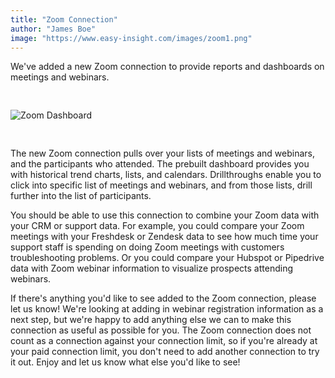 ```yaml
---
title: "Zoom Connection"
author: "James Boe"
image: "https://www.easy-insight.com/images/zoom1.png"
---
```


We've added a new Zoom connection to provide reports and dashboards on meetings and webinars.<!--more-->

<img style="max-width:1000px;margin-top:30px;margin-bottom:30px" src="https://www.easy-insight.com/images/images/zoom1.png" alt="Zoom Dashboard" class="img img-responsive"/> 

The new Zoom connection pulls over your lists of meetings and webinars, and the participants who attended. The prebuilt dashboard provides you with historical trend charts, lists, and calendars. Drillthroughs enable you to click into specific list of meetings and webinars, and from those lists, drill further into the list of participants.

You should be able to use this connection to combine your Zoom data with your CRM or support data. For example, you could compare your Zoom meetings with your Freshdesk or Zendesk data to see how much time your support staff is spending on doing Zoom meetings with customers troubleshooting problems. Or you could compare your Hubspot or Pipedrive data with Zoom webinar information to visualize prospects attending webinars.

If there's anything you'd like to see added to the Zoom connection, please let us know! We're looking at adding in webinar registration information as a next step, but we're happy to add anything else we can to make this connection as useful as possible for you. The Zoom connection does not count as a connection against your connection limit, so if you're already at your paid connection limit, you don't need to add another connection to try it out. Enjoy and let us know what else you'd like to see!
